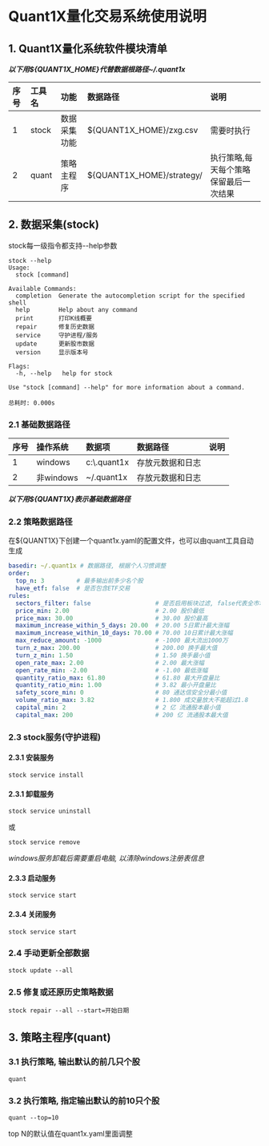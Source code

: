 Quant1X量化交易系统使用说明
===


## 1. Quant1X量化系统软件模块清单
***以下用${QUANT1X_HOME}代替数据根路径~/.quant1x***

| 序号 | 工具名                | 功能      | 数据路径                      | 说明                          |
|:---|:-------------------|:--------|:--------------------------|:----------------------------|
| 1  | stock          | 数据采集功能  | ${QUANT1X_HOME}/zxg.csv   | 需要时执行                       |
| 2  | quant              | 策略主程序 | ${QUANT1X_HOME}/strategy/ | 执行策略,每天每个策略保留最后一次结果         |

## 2. 数据采集(stock)

stock每一级指令都支持--help参数
```shell
stock --help
Usage:
  stock [command]

Available Commands:
  completion  Generate the autocompletion script for the specified shell
  help        Help about any command
  print       打印K线概要
  repair      修复历史数据
  service     守护进程/服务
  update      更新股市数据
  version     显示版本号

Flags:
  -h, --help   help for stock

Use "stock [command] --help" for more information about a command.

总耗时: 0.000s
```

### 2.1 基础数据路径
| 序号 | 操作系统     | 数据项          | 数据路径     | 说明 |
|:---|:---------|:-------------|:---------|:---|
| 1  | windows  | c:\\.quant1x | 存放元数据和日志 | |
| 2  | 非windows | ~/.quant1x   | 存放元数据和日志 | |

***以下用${QUANT1X}表示基础数据路径***

### 2.2 策略数据路径
在${QUANT1X}下创建一个quant1x.yaml的配置文件，也可以由quant工具自动生成
```yaml
basedir: ~/.quant1x # 数据路径, 根据个人习惯调整
order:
  top_n: 3         # 最多输出前多少名个股
  have_etf: false  # 是否包含ETF交易
rules:
  sectors_filter: false                  # 是否启用板块过滤, false代表全市场扫描
  price_min: 2.00                        # 2.00 股价最低
  price_max: 30.00                       # 30.00 股价最高
  maximum_increase_within_5_days: 20.00  # 20.00 5日累计最大涨幅
  maximum_increase_within_10_days: 70.00 # 70.00 10日累计最大涨幅
  max_reduce_amount: -1000               # -1000 最大流出1000万
  turn_z_max: 200.00                     # 200.00 换手最大值
  turn_z_min: 1.50                       # 1.50 换手最小值
  open_rate_max: 2.00                    # 2.00 最大涨幅
  open_rate_min: -2.00                   # -1.00 最低涨幅
  quantity_ratio_max: 61.80              # 61.80 最大开盘量比
  quantity_ratio_min: 1.00               # 3.82 最小开盘量比
  safety_score_min: 0                    # 80 通达信安全分最小值
  volume_ratio_max: 3.82                 # 1.800 成交量放大不能超过1.8
  capital_min: 2                         # 2 亿 流通股本最小值
  capital_max: 200                       # 200 亿 流通股本最大值
```

### 2.3 stock服务(守护进程)

#### 2.3.1 安装服务
```shell
stock service install
```
#### 2.3.1 卸载服务

```shell
stock service uninstall
```
或
```shell
stock service remove
```
*windows服务卸载后需要重启电脑, 以清除windows注册表信息*

#### 2.3.3 启动服务
```shell
stock service start
```

#### 2.3.4 关闭服务
```shell
stock service start
```

### 2.4 手动更新全部数据
```shell
stock update --all
```
### 2.5 修复或还原历史策略数据
```shell
stock repair --all --start=开始日期
```

## 3. 策略主程序(quant)

### 3.1 执行策略, 输出默认的前几只个股
```shell
quant
```

### 3.2 执行策略, 指定输出默认的前10只个股
```shell
quant --top=10
```
top N的默认值在quant1x.yaml里面调整